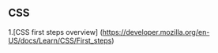 ## CSS
1.[CSS first steps overview] (https://developer.mozilla.org/en-US/docs/Learn/CSS/First_steps) 
